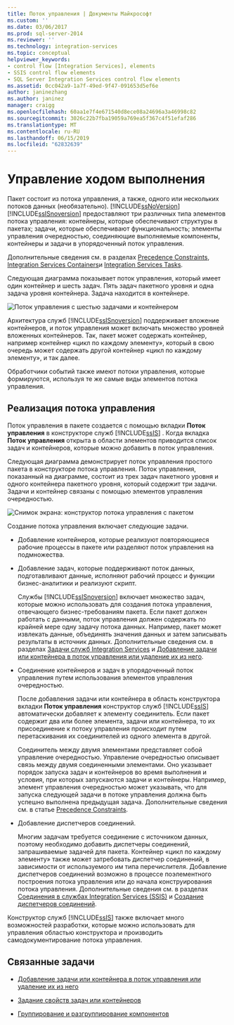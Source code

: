 ```yaml
---
title: Поток управления | Документы Майкрософт
ms.custom: ''
ms.date: 03/06/2017
ms.prod: sql-server-2014
ms.reviewer: ''
ms.technology: integration-services
ms.topic: conceptual
helpviewer_keywords:
- control flow [Integration Services], elements
- SSIS control flow elements
- SQL Server Integration Services control flow elements
ms.assetid: 0cc042a9-1a7f-49ed-9f47-091653d5ef6e
author: janinezhang
ms.author: janinez
manager: craigg
ms.openlocfilehash: 60aa1e7f4e671540d8ece08a24696a3a46998c82
ms.sourcegitcommit: 3026c22b7fba19059a769ea5f367c4f51efaf286
ms.translationtype: MT
ms.contentlocale: ru-RU
ms.lasthandoff: 06/15/2019
ms.locfileid: "62832639"
---
```

# <a name="control-flow"></a>Управление ходом выполнения
  Пакет состоит из потока управления, а также, одного или нескольких потоков данных (необязательно). [!INCLUDE[ssNoVersion](../../includes/ssnoversion-md.md)] [!INCLUDE[ssISnoversion](../../../includes/ssisnoversion-md.md)] предоставляют три различных типа элементов потока управления: контейнеры, которые обеспечивают структуры в пакетах; задачи, которые обеспечивают функциональность; элементы управления очередностью, соединяющие выполняемые компоненты, контейнеры и задачи в упорядоченный поток управления.  
  
 Дополнительные сведения см. в разделах [Precedence Constraints](precedence-constraints.md), [Integration Services Containers](integration-services-containers.md)и [Integration Services Tasks](integration-services-tasks.md).  
  
 Следующая диаграмма показывает поток управления, который имеет один контейнер и шесть задач. Пять задач пакетного уровня и одна задача уровня контейнера. Задача находится в контейнере.  
  
 ![Поток управления с шестью задачами и контейнером](../media/ssis-controlflowelmt.gif "Поток управления с шестью задачами и контейнером")  
  
 Архитектура служб [!INCLUDE[ssISnoversion](../../../includes/ssisnoversion-md.md)] поддерживает вложение контейнеров, и поток управления может включать множество уровней вложенных контейнеров. Так, пакет может содержать контейнер, например контейнер «цикл по каждому элементу», который в свою очередь может содержать другой контейнер «цикл по каждому элементу», и так далее.  
  
 Обработчики событий также имеют потоки управления, которые формируются, используя те же самые виды элементов потока управления.  
  
## <a name="control-flow-implementation"></a>Реализация потока управления  
 Поток управления в пакете создается с помощью вкладки **Поток управления** в конструкторе служб [!INCLUDE[ssIS](../../../includes/ssis-md.md)] . Когда вкладка **Поток управления** открыта в области элементов приводится список задач и контейнеров, которые можно добавить в поток управления.  
  
 Следующая диаграмма демонстрирует поток управления простого пакета в конструкторе потока управления. Поток управления, показанный на диаграмме, состоит из трех задач пакетного уровня и одного контейнера пакетного уровня, который содержит три задачи. Задачи и контейнер связаны с помощью элементов управления очередностью.  
  
 ![Снимок экрана: конструктор потока управления с пакетом](../media/samplecontrolflow.gif "Снимок экрана: конструктор потока управления с пакетом")  
  
 Создание потока управления включает следующие задачи.  
  
-   Добавление контейнеров, которые реализуют повторяющиеся рабочие процессы в пакете или разделяют поток управления на подмножества.  
  
-   Добавление задач, которые поддерживают поток данных, подготавливают данные, исполняют рабочий процесс и функции бизнес-аналитики и реализуют скрипт.  
  
     Службы [!INCLUDE[ssISnoversion](../../../includes/ssisnoversion-md.md)] включает множество задач, которые можно использовать для создания потока управления, отвечающего бизнес-требованиям пакета. Если пакет должен работать с данными, поток управления должен содержать по крайней мере одну задачу потока данных. Например, пакет может извлекать данные, объединять значения данных и затем записывать результаты в источник данных.  Дополнительные сведения см. в разделах [Задачи служб Integration Services](integration-services-tasks.md) и [Добавление задачи или контейнера в поток управления или удаление их из него](add-or-delete-a-task-or-a-container-in-a-control-flow.md).  
  
-   Соединение контейнеров и задач в упорядоченный поток управления путем использования элементов управления очередностью.  
  
     После добавления задачи или контейнера в область конструктора вкладки **Поток управления** конструктор служб [!INCLUDE[ssIS](../../../includes/ssis-md.md)] автоматически добавляет к элементу соединитель. Если пакет содержит два или более элемента, задачи или контейнера, то их присоединение к потоку управления происходит путем перетаскивания их соединителей из одного элемента в другой.  
  
     Соединитель между двумя элементами представляет собой управление очередностью. Управление очередностью описывает связь между двумя соединенными элементами. Оно указывает порядок запуска задач и контейнеров во время выполнения и условия, при которых запускаются задачи и контейнеры. Например, элемент управления очередностью может указывать, что для запуска следующей задачи в потоке управления должна быть успешно выполнена предыдущая задача. Дополнительные сведения см. в статье [Precedence Constraints](precedence-constraints.md).  
  
-   Добавление диспетчеров соединений.  
  
     Многим задачам требуется соединение с источником данных, поэтому необходимо добавить диспетчеры соединений, запрашиваемые задачей для пакета. Контейнер «цикл по каждому элементу» также может затребовать диспетчер соединений, в зависимости от используемого им типа перечислителя. Добавление диспетчеров соединений возможно в процессе поэлементного построения потока управления или до начала конструирования потока управления. Дополнительные сведения см. в разделах [Соединения в службах Integration Services (SSIS)](../connection-manager/integration-services-ssis-connections.md) и [Создание диспетчеров соединений](../create-connection-managers.md).  
  
 Конструктор служб [!INCLUDE[ssIS](../../../includes/ssis-md.md)] также включает много возможностей разработки, которые можно использовать для управления областью конструктора и производить самодокументирование потока управления.  
  
## <a name="related-tasks"></a>Связанные задачи  
  
-   [Добавление задачи или контейнера в поток управления или удаление их из него](add-or-delete-a-task-or-a-container-in-a-control-flow.md)  
  
-   [Задание свойств задач или контейнеров](../set-the-properties-of-a-task-or-container.md)  
  
-   [Группирование и разгруппирование компонентов](../group-or-ungroup-components.md)  
  
  
